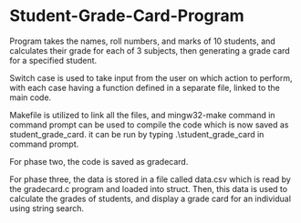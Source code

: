 # Student-Grade-Card-Program

Program takes the names, roll numbers, and marks of 10 students, and calculates their grade for each of 3 subjects, then generating a grade card for a specified student.

Switch case is used to take input from the user on which action to perform, with each case having a function defined in a separate file, linked to the main code.

Makefile is utilized to link all the files, and mingw32-make command in command prompt can be used to compile the code which is now saved as student_grade_card. it can be run by typing .\student_grade_card in command prompt.

For phase two, the code is saved as gradecard.

For phase three, the data is stored in a file called data.csv which is read by the gradecard.c program and loaded into struct. Then, this data is used to calculate the grades of students, and display a grade card for an individual using string search.
